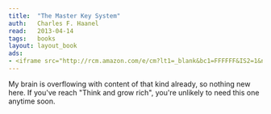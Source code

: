 ```yaml
---
title:	"The Master Key System"
auth:	Charles F. Haanel
read:	2013-04-14
tags:	books
layout: layout_book
ads:
- <iframe src="http://rcm.amazon.com/e/cm?lt1=_blank&bc1=FFFFFF&IS2=1&npa=1&bg1=FFFFFF&fc1=000000&lc1=FF0000&t=wojcadamkoszh-20&o=1&p=8&l=as4&m=amazon&f=ifr&ref=ss_til&asins=3426874482" style="width:120px;height:240px;" scrolling="no" marginwidth="0" marginheight="0" frameborder="0"></iframe>
---
```





My brain is overflowing with content of that kind already, so nothing new
here. If you've reach "Think and grow rich", you're unlikely to need this
one anytime soon.


